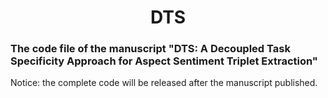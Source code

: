 # <center> DTS
### The code file of the manuscript "DTS: A Decoupled Task Specificity Approach for Aspect Sentiment Triplet Extraction"

Notice: the complete code will be released after the manuscript published.
